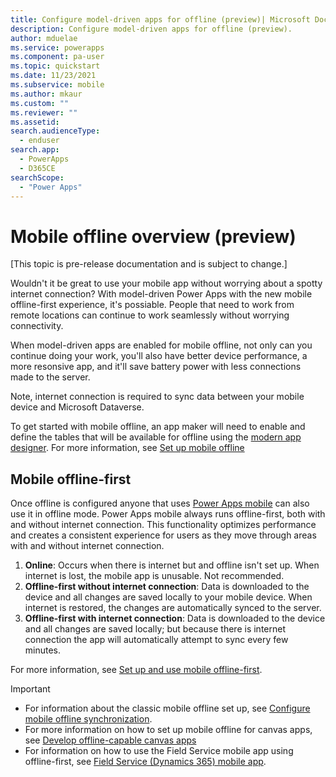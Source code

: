 ```yaml
---
title: Configure model-driven apps for offline (preview)| Microsoft Docs
description: Configure model-driven apps for offline (preview).
author: mduelae
ms.service: powerapps
ms.component: pa-user
ms.topic: quickstart
ms.date: 11/23/2021
ms.subservice: mobile
ms.author: mkaur
ms.custom: ""
ms.reviewer: ""
ms.assetid: 
search.audienceType: 
  - enduser
search.app: 
  - PowerApps
  - D365CE
searchScope:
  - "Power Apps"
---
```


# Mobile offline overview (preview)

[This topic is pre-release documentation and is subject to change.]

Wouldn't it be great to use your mobile app without worrying about a spotty internet connection? With model-driven Power Apps with the new mobile offline-first experience, it's possiable. People that need to work from remote locations can continue to work seamlessly without worrying connectivity. 

When model-driven apps are enabled for mobile offline, not only can you continue doing your work, you'll also have better device performance, a more resonsive app, and it'll save battery power with less connections made to the server. 

Note, internet connection is required to sync data between your mobile device and Microsoft Dataverse.

To get started with mobile offline, an app maker will need to enable and define the tables that will be available for offline using the [modern app designer](../maker/model-driven-apps/app-designer-overview). For more information, see [Set up mobile offline](setup-mobile-offline.md)


## Mobile offline-first

Once offline is configured anyone that uses [Power Apps mobile](run-powerapps-on-mobile) can also use it in offline mode. Power Apps mobile always runs offline-first, both with and without internet connection. This functionality optimizes performance and creates a consistent experience for users as they move through areas with and without internet connection. 

1.	**Online**: Occurs when there is internet but and offline isn't set up. When internet is lost, the mobile app is unusable. Not recommended.
2.	**Offline-first without internet connection**: Data is downloaded to the device and all changes are saved locally to your mobile device. When internet is restored, the changes are automatically synced to the server.
3. **Offline-first with internet connection**: Data is downloaded to the device and all changes are saved locally; but because there is internet connection the app will automatically attempt to sync every few minutes.

For more information, see [Set up and use mobile offline-first](work-in-offline-mode.md).

> [!IMPORTANT] 
>   - For information about the classic mobile offline set up, see [Configure mobile offline synchronization](/dynamics365/mobile-app/setup-mobile-offline).
>   - For more information on how to set up mobile offline for canvas apps, see [Develop offline-capable canvas apps](../maker/canvas-apps/offline-apps.md)
>   - For information on how to use the Field Service mobile app using offline-first, see [Field Service (Dynamics 365) mobile app](/dynamics365/field-service/mobile-2020-power-platform).








